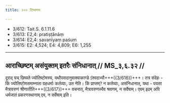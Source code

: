 ```yaml
---
title: २०० टिप्पणयः

---
```

- 3/612: Tait.S. 6.1.11.6
- 3/613: E2,4: pratiṣṭānāṃ
- 3/614: E2,4: savanīyaṃ paśum
- 3/615: E2: 4,524; E4: 4,809; E6: 1,255

____________________________________________


## आराच्छिष्टम् असंयुक्तम् इतरैः संनिधानात् // MS_३,६.३२ //

दूराद् यच् छिष्यते ज्योतिष्टोमस्य, यथौपसदानुवाक्याकाण्डे ऽंश्वदाभ्यौ+++({3/616})+++। तत्र संदेहः - किं ज्योतिष्टोमसमाम्नाता ग्रहधर्माः कर्तव्याः, उत नेति। किं प्राप्तम्? न कर्तव्याः, असंनिधानात्, यथा - पयसा मैत्रावरुणं श्रीणातीति+++({3/617})+++ वचनात्, मैत्रावरुणस्यैव श्रवणम्, न सर्वेषाम्। एवम् इदम् अपि धर्मजातं प्रकरणस्थानाम् एव, न सर्वेषाम् इति।
